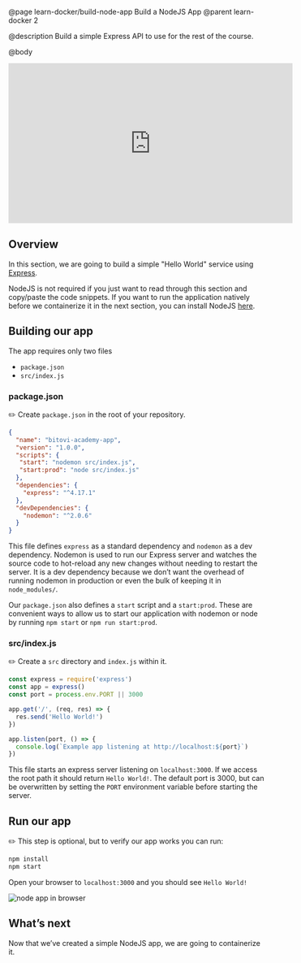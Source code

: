 @page learn-docker/build-node-app Build a NodeJS App
@parent learn-docker 2

@description Build a simple Express API to use for the rest of the course.

@body

<iframe width="560" height="315" src="https://www.youtube.com/embed/6sHuGWj5cGM" frameborder="0" allow="accelerometer; autoplay; encrypted-media; gyroscope; picture-in-picture" allowfullscreen></iframe>

## Overview
In this section, we are going to build a simple "Hello World" service using [Express](https://expressjs.com/).

NodeJS is not required if you just want to read through this section and copy/paste the code snippets. If you want to run the application natively before we containerize it in the next section, you can install NodeJS [here](https://nodejs.org/en/download/).
                  
## Building our app
The app requires only two files
* `package.json`
* `src/index.js`

### package.json
✏️ Create `package.json` in the root of your repository.
```json
{
  "name": "bitovi-academy-app",
  "version": "1.0.0",
  "scripts": {
   "start": "nodemon src/index.js",
   "start:prod": "node src/index.js"
  },
  "dependencies": {
    "express": "^4.17.1"
  },
  "devDependencies": {
    "nodemon": "^2.0.6"
  }
}
```
This file defines `express` as a standard dependency and `nodemon` as a dev dependency. Nodemon is used to run our Express server and watches the source code to hot-reload any new changes without needing to restart the server. It is a dev dependency because we don’t want the overhead of running nodemon in production or even the bulk of keeping it in `node_modules/`.

Our `package.json` also defines a `start` script and a `start:prod`. These are convenient ways to allow us to start our application with nodemon or node by running `npm start` or `npm run start:prod`.

### src/index.js
✏️ Create a `src` directory and `index.js` within it.
```js
const express = require('express')
const app = express()
const port = process.env.PORT || 3000

app.get('/', (req, res) => {
  res.send('Hello World!')
})

app.listen(port, () => {
  console.log(`Example app listening at http://localhost:${port}`)
})
```
This file starts an express server listening on `localhost:3000`. If we access the root path it should return `Hello World!`. The default port is 3000, but can be overwritten by setting the `PORT` environment variable before starting the server.

## Run our app
✏️ This step is optional, but to verify our app works you can run:
```bash
npm install
npm start
```
Open your browser to `localhost:3000` and you should see `Hello World!`

![node app in browser](../static/img/docker/2-build-node-app/node-hello-world.png)

## What’s next
Now that we’ve created a simple NodeJS app, we are going to containerize it.
    
